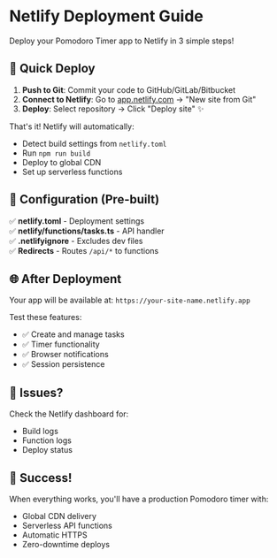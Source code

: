 # Netlify Deployment Guide

Deploy your Pomodoro Timer app to Netlify in 3 simple steps!

## 🚀 Quick Deploy

1. **Push to Git**: Commit your code to GitHub/GitLab/Bitbucket
2. **Connect to Netlify**: Go to [app.netlify.com](https://app.netlify.com) → "New site from Git"
3. **Deploy**: Select repository → Click "Deploy site" ✨

That's it! Netlify will automatically:
- Detect build settings from `netlify.toml`
- Run `npm run build`
- Deploy to global CDN
- Set up serverless functions

## 🔧 Configuration (Pre-built)

✅ **netlify.toml** - Deployment settings  
✅ **netlify/functions/tasks.ts** - API handler  
✅ **.netlifyignore** - Excludes dev files  
✅ **Redirects** - Routes `/api/*` to functions  

## 🌐 After Deployment

Your app will be available at: `https://your-site-name.netlify.app`

Test these features:
- ✅ Create and manage tasks
- ✅ Timer functionality  
- ✅ Browser notifications
- ✅ Session persistence

## 🐛 Issues?

Check the Netlify dashboard for:
- Build logs
- Function logs  
- Deploy status

## 🎯 Success!

When everything works, you'll have a production Pomodoro timer with:
- Global CDN delivery
- Serverless API functions
- Automatic HTTPS
- Zero-downtime deploys